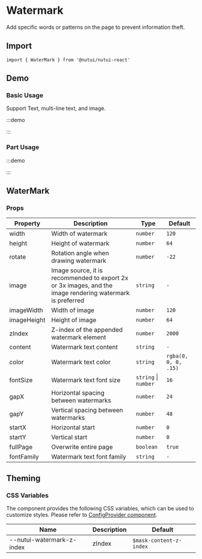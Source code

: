 # Watermark

Add specific words or patterns on the page to prevent information theft.

## Import

```tsx
import { WaterMark } from '@nutui/nutui-react'
```

## Demo

### Basic Usage

Support Text, multi-line text, and image.

:::demo

<CodeBlock src='h5/demo1.tsx'></CodeBlock>

:::

### Part Usage

:::demo

<CodeBlock src='h5/demo2.tsx'></CodeBlock>

:::

## WaterMark

### Props

| Property | Description | Type | Default |
| --- | --- | --- | --- |
| width | Width of watermark | `number` | `120` |
| height | Height of watermark | `number` | `64` |
| rotate | Rotation angle when drawing watermark | `number` | `-22` |
| image | Image source, it is recommended to export 2x or 3x images, and the image rendering watermark is preferred | `string` | `-` |
| imageWidth | Width of image | `number` | `120` |
| imageHeight | Height of image | `number` | `64` |
| zIndex | Z-index of the appended watermark element | `number` | `2000` |
| content | Watermark text content | `string` | `-` |
| color | Watermark text color | `string` | `rgba(0, 0, 0, .15)` |
| fontSize | Watermark text font size | `string` \| `number` | `16` |
| gapX | Horizontal spacing between watermarks | `number` | `24` |
| gapY | Vertical spacing between watermarks | `number` | `48` |
| startX | Horizontal start | `number` | `0` |
| startY | Vertical start | `number` | `0` |
| fullPage | Overwrite entire page | `boolean` | `true` |
| fontFamily | Watermark text font family | `string` | `-` |

## Theming

### CSS Variables

The component provides the following CSS variables, which can be used to customize styles. Please refer to [ConfigProvider component](#/en-US/component/configprovider).

| Name | Description | Default |
| --- | --- | --- |
| \--nutui-watermark-z-index | zIndex | `$mask-content-z-index` |

